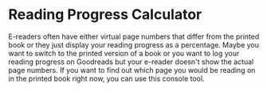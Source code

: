 # Reading Progress Calculator
E-readers often have either virtual page numbers that differ from the printed book or they just display your reading progress as a percentage. 
Maybe you want to switch to the printed version of a book or you want to log your reading progress on Goodreads but your e-reader doesn't show the actual page numbers.
If you want to find out which page you would be reading on in the printed book right now, you can use this console tool. 
